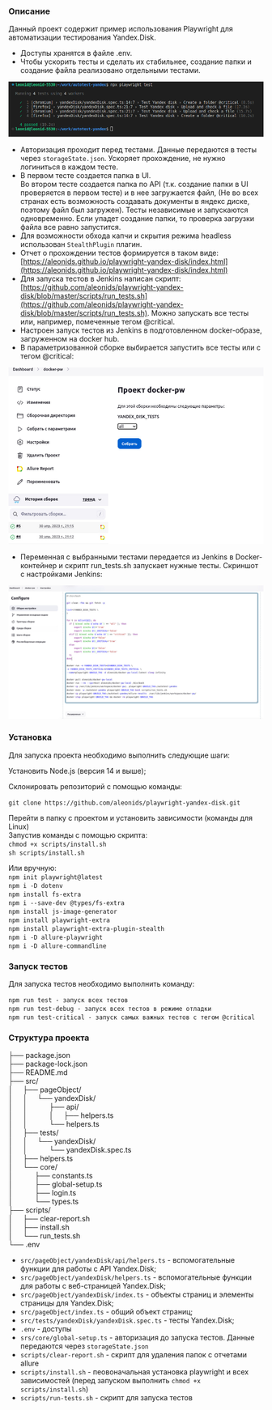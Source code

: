 ### Описание

Данный проект содержит пример использования Playwright для автоматизации тестирования Yandex.Disk.

- Доступы хранятся в файле .env. <br/>
- Чтобы ускорить тесты и сделать их стабильнее, создание папки и создание файла реализовано отдельными тестами. <br/>

![run tests](lib/test-run.png)

- Авторизация проходит перед тестами. Данные передаются в тесты через `storageState.json`. Ускоряет прохождение, не нужно логиниться в каждом тесте. <br/>
- В первом тесте создается папка в UI. <br/>
  Во втором тесте создается папка по API (т.к. создание папки в UI проверяется в первом тесте) и в нее загружается файл, (Не во всех странах есть возможность создавать документы в яндекс диске, поэтому файл был загружен). Тесты независимые и запускаются одновременно. Если упадет создание папки, то проверка загрузки файла все равно запустится.
- Для возможности обхода капчи и скрытия режима headless использован `StealthPlugin` плагин. <br/>
- Отчет о прохождении тестов формируется в таком виде:
  [https://aleonids.github.io/playwright-yandex-disk/index.html](https://aleonids.github.io/playwright-yandex-disk/index.html) <br/>
- Для запуска тестов в Jenkins написан скрипт: [https://github.com/aleonids/playwright-yandex-disk/blob/master/scripts/run_tests.sh](https://github.com/aleonids/playwright-yandex-disk/blob/master/scripts/run_tests.sh). Можно запускать все тесты или, например, помеченные тегом @critical. <br/>
- Настроен запуск тестов из Jenkins в подготовленном docker-образе, загруженном на docker hub. <br/>
- В параметризованной сборке выбирается запустить все тесты или с тегом @critical: <br/>

![Jenkins screen](lib/jenkins-screen.jpg)

- Переменная c выбранными тестами передается из Jenkins в Docker-контейнер и скрипт run_tests.sh запускает нужные тесты. Скриншот с настройками Jenkins: <br/>

![Jenkins script](lib/Jenkins-script.jpg)

### Установка

Для запуска проекта необходимо выполнить следующие шаги: <br/>

Установить Node.js (версия 14 и выше); <br/>

Склонировать репозиторий с помощью команды: <br/>

`git clone https://github.com/aleonids/playwright-yandex-disk.git`

Перейти в папку с проектом и установить зависимости (команды для Linux) <br/>
Запустив команды c помощью скрипта: <br/>
`chmod +x scripts/install.sh` <br/>
`sh scripts/install.sh` <br/>

Или вручную: <br/>
`npm init playwright@latest` <br/>
`npm i -D dotenv` <br/>
`npm install fs-extra` <br/>
`npm i --save-dev @types/fs-extra` <br/>
`npm install js-image-generator` <br/>
`npm install playwright-extra` <br/>
`npm install playwright-extra-plugin-stealth` <br/>
`npm i -D allure-playwright` <br/>
`npm i -D allure-commandline` <br/>

### Запуск тестов

Для запуска тестов необходимо выполнить команду: <br/>

`npm run test - запуск всех тестов` <br/>
`npm run test-debug - запуск всех тестов в режиме отладки` <br/>
`npm run test-critical - запуск самых важных тестов с тегом @critical` <br/>

### Структура проекта

├── package.json <br/>
├── package-lock.json <br/>
├── README.md <br/>
├── src/ <br/>
│&nbsp;&nbsp;&nbsp;&nbsp;&nbsp;├── pageObject/ <br/>
│&nbsp;&nbsp;&nbsp;&nbsp;&nbsp;│&nbsp;&nbsp;&nbsp;&nbsp;&nbsp;└── yandexDisk/ <br/>
│&nbsp;&nbsp;&nbsp;&nbsp;&nbsp;│&nbsp;&nbsp;&nbsp;&nbsp;&nbsp;&nbsp;&nbsp;&nbsp;&nbsp;&nbsp;&nbsp;├── api/ <br/>
│&nbsp;&nbsp;&nbsp;&nbsp;&nbsp;│&nbsp;&nbsp;&nbsp;&nbsp;&nbsp;&nbsp;&nbsp;&nbsp;&nbsp;&nbsp;&nbsp;│&nbsp;&nbsp;&nbsp;&nbsp;&nbsp;├── helpers.ts <br/>
│&nbsp;&nbsp;&nbsp;&nbsp;&nbsp;│&nbsp;&nbsp;&nbsp;&nbsp;&nbsp;&nbsp;&nbsp;&nbsp;&nbsp;&nbsp;&nbsp;└── helpers.ts <br/>
│&nbsp;&nbsp;&nbsp;&nbsp;&nbsp;├── tests/ <br/>
│&nbsp;&nbsp;&nbsp;&nbsp;&nbsp;│&nbsp;&nbsp;&nbsp;&nbsp;&nbsp;└── yandexDisk/ <br/>
│&nbsp;&nbsp;&nbsp;&nbsp;&nbsp;│&nbsp;&nbsp;&nbsp;&nbsp;&nbsp;&nbsp;&nbsp;&nbsp;&nbsp;&nbsp; └── yandexDisk.spec.ts <br/>
│&nbsp;&nbsp;&nbsp;&nbsp;&nbsp;├── helpers.ts <br/>
│&nbsp;&nbsp;&nbsp;&nbsp;&nbsp;└── core/ <br/>
│&nbsp;&nbsp;&nbsp;&nbsp;&nbsp;&nbsp;&nbsp;&nbsp;&nbsp;&nbsp;&nbsp;├── constants.ts <br/>
│&nbsp;&nbsp;&nbsp;&nbsp;&nbsp;&nbsp;&nbsp;&nbsp;&nbsp;&nbsp;&nbsp;├── global-setup.ts <br/>
│&nbsp;&nbsp;&nbsp;&nbsp;&nbsp;&nbsp;&nbsp;&nbsp;&nbsp;&nbsp;&nbsp;├── login.ts <br/>
│&nbsp;&nbsp;&nbsp;&nbsp;&nbsp;&nbsp;&nbsp;&nbsp;&nbsp;&nbsp;&nbsp;└── types.ts <br/>
├── scripts/ <br/>
│&nbsp;&nbsp;&nbsp;&nbsp;&nbsp;├── clear-report.sh <br/>
│&nbsp;&nbsp;&nbsp;&nbsp;&nbsp;├── install.sh <br/>
│&nbsp;&nbsp;&nbsp;&nbsp;&nbsp;└── run_tests.sh <br/>
└── .env <br/>

- `src/pageObject/yandexDisk/api/helpers.ts` - вспомогательные функции для работы с API Yandex.Disk; <br/>
- `src/pageObject/yandexDisk/helpers.ts` - вспомогательные функции для работы с веб-страницей Yandex.Disk; <br/>
- `src/pageObject/yandexDisk/index.ts` - объекты страниц и элементы страницы для Yandex.Disk; <br/>
- `src/pageObject/index.ts` - общий объект страниц; <br/>
- `src/tests/yandexDisk/yandexDisk.spec.ts` - тесты Yandex.Disk; <br/>
- `.env` - доступы <br/>
- `srs/core/global-setup.ts` - авторизация до запуска тестов. Данные передаются через `storageState.json` <br/>
- `scripts/clear-report.sh` - скрипт для удаления папок с отчетами allure <br/>
- `scripts/install.sh` - пеовоначальная установка playwright и всех зависимостей (перед запуском выполнить `chmod +x scripts/install.sh`) <br/>
- `scripts/run-tests.sh` - скрипт для запуска тестов <br/>
